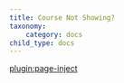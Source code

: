```yaml
---
title: Course Not Showing?
taxonomy:
    category: docs
child_type: docs
---
```



[plugin:page-inject](moodle/basics/course-not-showing/)
